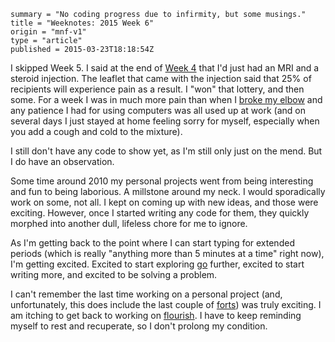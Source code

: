 ```
summary = "No coding progress due to infirmity, but some musings."
title = "Weeknotes: 2015 Week 6"
origin = "mnf-v1"
type = "article"
published = 2015-03-23T18:18:54Z
```

I skipped Week 5. I said at the end of [Week 4][w4] that I'd just had an MRI and a steroid injection. The leaflet that came with the injection said that 25% of recipients will experience pain as a result. I "won" that lottery, and then some. For a week I was in much more pain than when I [broke my elbow][elbow] and any patience I had for using computers was all used up at work (and on several days I just stayed at home feeling sorry for myself, especially when you add a cough and cold to the mixture).

I still don't have any code to show yet, as I'm still only just on the mend. But I do have an observation.

Some time around 2010 my personal projects went from being interesting and fun to being laborious. A millstone around my neck. I would sporadically work on some, not all. I kept on coming up with new ideas, and those were exciting. However, once I started writing any code for them, they quickly morphed into another dull, lifeless chore for me to ignore.

As I'm getting back to the point where I can start typing for extended periods (which is really "anything more than 5 minutes at a time" right now), I'm getting excited. Excited to start exploring [go][go] further, excited to start writing more, and excited to be solving a problem.

I can't remember the last time working on a personal project (and, unfortunately, this does include the last couple of [forts][df]) was truly exciting. I am itching to get back to working on [flourish][fl]. I have to keep reminding myself to rest and recuperate, so I don't prolong my condition.




[elbow]:/my-life/incidents/i-broke-my-elbow
[w4]:/weeknotes/2015-week-four
[w3]:/weeknotes/2015-week-three
[df]:http://devfort.com
[go]:http://golang.org
[fl]:https://github.com/norm/flourish